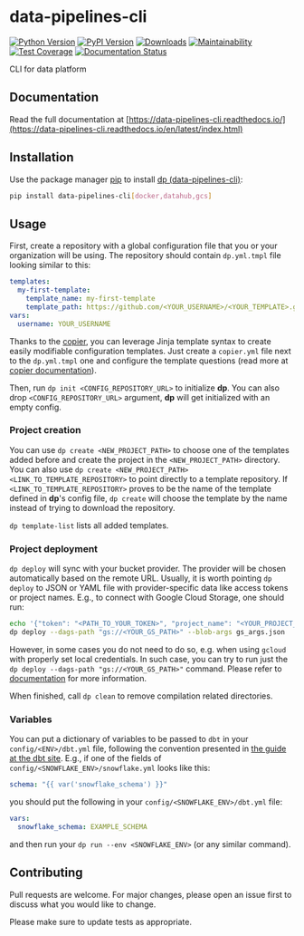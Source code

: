 # data-pipelines-cli

[![Python Version](https://img.shields.io/badge/python-3.7%20%7C%203.8%20%7C%203.9-blue.svg)](https://github.com/getindata/data-pipelines-cli)
[![PyPI Version](https://badge.fury.io/py/data-pipelines-cli.svg)](https://pypi.org/project/data-pipelines-cli/)
[![Downloads](https://pepy.tech/badge/data-pipelines-cli)](https://pepy.tech/project/data-pipelines-cli)
[![Maintainability](https://api.codeclimate.com/v1/badges/e44ed9383a42b59984f6/maintainability)](https://codeclimate.com/github/getindata/data-pipelines-cli/maintainability)
[![Test Coverage](https://api.codeclimate.com/v1/badges/e44ed9383a42b59984f6/test_coverage)](https://codeclimate.com/github/getindata/data-pipelines-cli/test_coverage)
[![Documentation Status](https://readthedocs.org/projects/data-pipelines-cli/badge/?version=latest)](https://data-pipelines-cli.readthedocs.io/en/latest/?badge=latest)

CLI for data platform

## Documentation

Read the full documentation at [https://data-pipelines-cli.readthedocs.io/](https://data-pipelines-cli.readthedocs.io/en/latest/index.html)

## Installation
Use the package manager [pip](https://pip.pypa.io/en/stable/) to install [dp (data-pipelines-cli)](https://pypi.org/project/data-pipelines-cli/):

```bash
pip install data-pipelines-cli[docker,datahub,gcs]
```

## Usage
First, create a repository with a global configuration file that you or your organization will be using. The repository
should contain `dp.yml.tmpl` file looking similar to this:
```yaml
templates:
  my-first-template:
    template_name: my-first-template
    template_path: https://github.com/<YOUR_USERNAME>/<YOUR_TEMPLATE>.git
vars:
  username: YOUR_USERNAME
```
Thanks to the [copier](https://copier.readthedocs.io/en/stable/), you can leverage Jinja template syntax to create
easily modifiable configuration templates. Just create a `copier.yml` file next to the `dp.yml.tmpl` one and configure
the template questions (read more at [copier documentation](https://copier.readthedocs.io/en/stable/configuring/)).

Then, run `dp init <CONFIG_REPOSITORY_URL>` to initialize **dp**. You can also drop `<CONFIG_REPOSITORY_URL>` argument,
**dp** will get initialized with an empty config.

### Project creation

You can use `dp create <NEW_PROJECT_PATH>` to choose one of the templates added before and create the project in the
`<NEW_PROJECT_PATH>` directory. You can also use `dp create <NEW_PROJECT_PATH> <LINK_TO_TEMPLATE_REPOSITORY>` to point
directly to a template repository. If `<LINK_TO_TEMPLATE_REPOSITORY>` proves to be the name of the template defined in
**dp**'s config file, `dp create` will choose the template by the name instead of trying to download the repository.

`dp template-list` lists all added templates.

### Project deployment

`dp deploy` will sync with your bucket provider. The provider will be chosen automatically based on the remote URL.
Usually, it is worth pointing `dp deploy` to JSON or YAML file with provider-specific data like access tokens or project
names. E.g., to connect with Google Cloud Storage, one should run:
```bash
echo '{"token": "<PATH_TO_YOUR_TOKEN>", "project_name": "<YOUR_PROJECT_NAME>"}' > gs_args.json
dp deploy --dags-path "gs://<YOUR_GS_PATH>" --blob-args gs_args.json
```
However, in some cases you do not need to do so, e.g. when using `gcloud` with properly set local credentials. In such
case, you can try to run just the `dp deploy --dags-path "gs://<YOUR_GS_PATH>"` command. Please refer to
[documentation](https://data-pipelines-cli.readthedocs.io/en/latest/usage.html#project-deployment) for more information.

When finished, call `dp clean` to remove compilation related directories.

### Variables
You can put a dictionary of variables to be passed to `dbt` in your `config/<ENV>/dbt.yml` file, following the convention
presented in [the guide at the dbt site](https://docs.getdbt.com/docs/building-a-dbt-project/building-models/using-variables#defining-variables-in-dbt_projectyml).
E.g., if one of the fields of `config/<SNOWFLAKE_ENV>/snowflake.yml` looks like this:
```yaml
schema: "{{ var('snowflake_schema') }}"
```
you should put the following in your `config/<SNOWFLAKE_ENV>/dbt.yml` file:
```yaml
vars:
  snowflake_schema: EXAMPLE_SCHEMA
```
and then run your `dp run --env <SNOWFLAKE_ENV>` (or any similar command).

## Contributing
Pull requests are welcome. For major changes, please open an issue first to discuss what you would like to change.

Please make sure to update tests as appropriate.